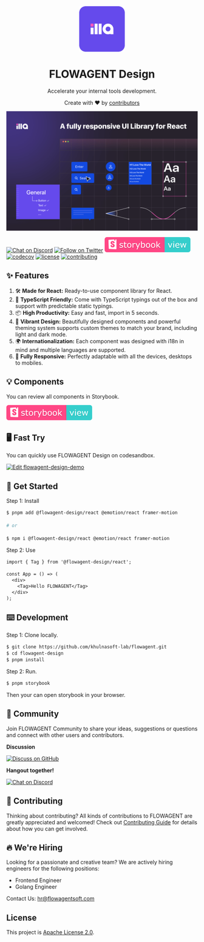 
<div align="center">
    <img alt="FLOWAGENT Design Logo" width="120px" height="120px" src="./.github/assets/images/logo.svg"/>
</div>

<h1 align="center">FLOWAGENT Design</h1>

<p align="center">Accelerate your internal tools development.</p>

<div align="center">
  <p>Create with ❤︎ by <a href="https://github.com/khulnasoft-lab/flowagent-design/graphs/contributors">contributors</a></p>
</div>

![cover](./.github/assets/images/design-cover.png)

[![Chat on Discord](https://img.shields.io/badge/chat-Discord-7289DA?logo=discord)](https://discord.gg/khulnasoft-lab)
[![Follow on Twitter](https://img.shields.io/badge/Twitter-1DA1F2?logo=twitter&logoColor=white)](https://twitter.com/khulnasoft-labHQ)
[![storybook](./.github/assets/images/storybook.svg)](https://design.flowagentfamily.com)
[![codecov](https://codecov.io/gh/khulnasoft-lab/flowagent-design/branch/main/graph/badge.svg?token=GR2SOLBWQN)](https://codecov.io/gh/khulnasoft-lab/flowagent-design)
[![license](https://img.shields.io/github/license/khulnasoft-lab/flowagent-design)](./LICENSE)
[![contributing](https://badgen.net/badge/PRs/Welcome/green?icon=storybook)](./CONTRIBUTING.md)

## ✨ Features

1. 🛠 **Made for React:** Ready-to-use component library for React.
2. 📝 **TypeScript Friendly:** Come with TypeScript typings out of the box and support with predictable static typings.
3. 📦 **High Productivity:** Easy and fast, import in 5 seconds.
4. 🎨 **Vibrant Design:** Beautifully designed components and powerful theming system supports custom themes to match
   your brand, including light and dark mode.
5. 🌍 **Internationalization:** Each component was designed with i18n in mind and multiple languages are supported.
6. 📱 **Fully Responsive:** Perfectly adaptable with all the devices, desktops to mobiles.

## 💡 Components

You can review all components in Storybook.

[![storybook](./.github/assets/images/storybook.svg)](https://design.flowagentfamily.com)

## 🖥 Fast Try

You can quickly use FLOWAGENT Design on codesandbox.

[![Edit flowagent-design-demo](https://codesandbox.io/static/img/play-codesandbox.svg)](https://codesandbox.io/s/flowagent-design-demo-r1qyy2?fontsize=14&hidenavigation=1&theme=dark)

## 🚀 Get Started

Step 1: Install

```bash
$ pnpm add @flowagent-design/react @emotion/react framer-motion

# or

$ npm i @flowagent-design/react @emotion/react framer-motion
```

Step 2: Use

```tsx
import { Tag } from '@flowagent-design/react';

const App = () => (
  <div>
    <Tag>Hello FLOWAGENT</Tag>
  </div>
);
```

## ⌨️ Development

Step 1: Clone locally.

```bash
$ git clone https://github.com/khulnasoft-lab/flowagent.git
$ cd flowagent-design
$ pnpm install
```

Step 2: Run.

```bash
$ pnpm storybook
```

Then your can open storybook in your browser.

## 💬 Community

Join FLOWAGENT Community to share your ideas, suggestions or questions and connect with other users and contributors.

<b>Discussion</b>

[![Discuss on GitHub](https://img.shields.io/badge/discussions-GitHub-333333?logo=github)](https://github.com/orgs/khulnasoft-lab/discussions)

<b>Hangout together!</b>

[![Chat on Discord](https://img.shields.io/badge/chat-Discord-7289DA?logo=discord)](https://discord.gg/khulnasoft-lab)

## 🌱 Contributing

Thinking about contributing? All kinds of contributions to FLOWAGENT are greatly appreciated and welcomed! Check
out [Contributing Guide](./CONTRIBUTING.md) for details about how you can get involved.

## 🔥 We're Hiring

Looking for a passionate and creative team? We are actively hiring engineers for the following positions:

- Frontend Engineer
- Golang Engineer

Contact Us: hr@flowagentsoft.com

## License

This project is [Apache License 2.0](./LICENSE).

